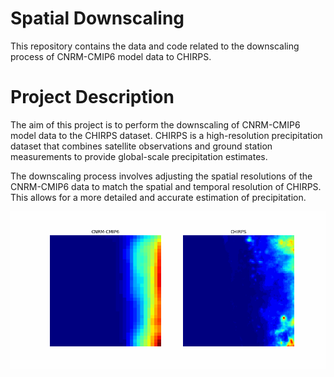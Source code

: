 # Spatial Downscaling

This repository contains the data and code related to the downscaling process of CNRM-CMIP6 model data to CHIRPS.

# Project Description

The aim of this project is to perform the downscaling of CNRM-CMIP6 model data to the CHIRPS dataset. CHIRPS is a high-resolution precipitation dataset that combines satellite observations and ground station measurements to provide global-scale precipitation estimates.

The downscaling process involves adjusting the spatial resolutions of the CNRM-CMIP6 data to match the spatial and temporal resolution of CHIRPS. This allows for a more detailed and accurate estimation of precipitation.

![Spatial downscaling](image/train.gif)

